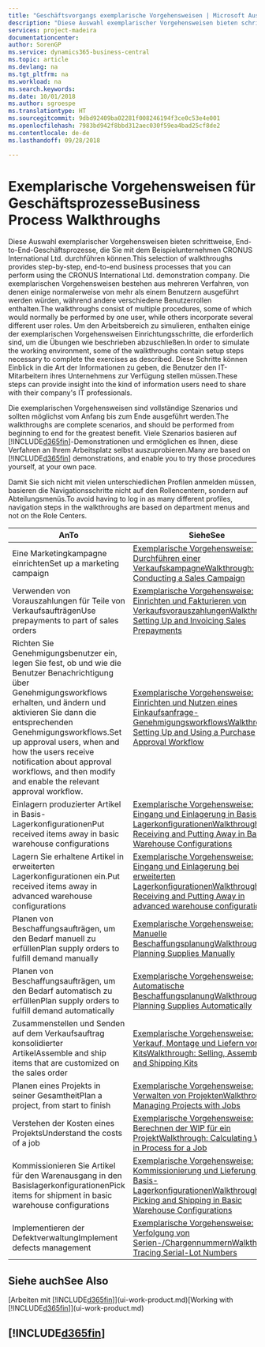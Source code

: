```yaml
---
title: "Geschäftsvorgangs exemplarische Vorgehensweisen | Microsoft Ausgleich."
description: "Diese Auswahl exemplarischer Vorgehensweisen bieten schrittweise, End-to-End-Geschäftsprozesse, die Sie mit dem Beispielunternehmen CRONUS International Ltd. durchführen können. Die exemplarischen Vorgehensweisen bestehen aus mehreren Verfahren, von denen einige normalerweise von mehr als einem Benutzern ausgeführt werden würden, während andere verschiedene Benutzerrollen enthalten. Um den Arbeitsbereich zu simulieren, enthalten einige der exemplarischen Vorgehensweisen Einrichtungsschritte, die erforderlich sind, um die Übungen wie beschrieben abzuschließen. Diese Schritte können Einblick in die Art der Informationen zu geben, die Benutzer den IT-Mitarbeitern ihres Unternehmens zur Verfügung stellen müssen."
services: project-madeira
documentationcenter: 
author: SorenGP
ms.service: dynamics365-business-central
ms.topic: article
ms.devlang: na
ms.tgt_pltfrm: na
ms.workload: na
ms.search.keywords: 
ms.date: 10/01/2018
ms.author: sgroespe
ms.translationtype: HT
ms.sourcegitcommit: 9dbd92409ba02281f008246194f3ce0c53e4e001
ms.openlocfilehash: 7983bd942f8bbd312aec030f59ea4bad25cf8de2
ms.contentlocale: de-de
ms.lasthandoff: 09/28/2018

---
```

# <a name="business-process-walkthroughs"></a><span data-ttu-id="78926-106">Exemplarische Vorgehensweisen für Geschäftsprozesse</span><span class="sxs-lookup"><span data-stu-id="78926-106">Business Process Walkthroughs</span></span>
<span data-ttu-id="78926-107">Diese Auswahl exemplarischer Vorgehensweisen bieten schrittweise, End-to-End-Geschäftsprozesse, die Sie mit dem Beispielunternehmen CRONUS International Ltd. durchführen können.</span><span class="sxs-lookup"><span data-stu-id="78926-107">This selection of walkthroughs provides step-by-step, end-to-end business processes that you can perform using the CRONUS International Ltd. demonstration company.</span></span> <span data-ttu-id="78926-108">Die exemplarischen Vorgehensweisen bestehen aus mehreren Verfahren, von denen einige normalerweise von mehr als einem Benutzern ausgeführt werden würden, während andere verschiedene Benutzerrollen enthalten.</span><span class="sxs-lookup"><span data-stu-id="78926-108">The walkthroughs consist of multiple procedures, some of which would normally be performed by one user, while others incorporate several different user roles.</span></span> <span data-ttu-id="78926-109">Um den Arbeitsbereich zu simulieren, enthalten einige der exemplarischen Vorgehensweisen Einrichtungsschritte, die erforderlich sind, um die Übungen wie beschrieben abzuschließen.</span><span class="sxs-lookup"><span data-stu-id="78926-109">In order to simulate the working environment, some of the walkthroughs contain setup steps necessary to complete the exercises as described.</span></span> <span data-ttu-id="78926-110">Diese Schritte können Einblick in die Art der Informationen zu geben, die Benutzer den IT-Mitarbeitern ihres Unternehmens zur Verfügung stellen müssen.</span><span class="sxs-lookup"><span data-stu-id="78926-110">These steps can provide insight into the kind of information users need to share with their company's IT professionals.</span></span>  

 <span data-ttu-id="78926-111">Die exemplarischen Vorgehensweisen sind vollständige Szenarios und sollten möglichst vom Anfang bis zum Ende ausgeführt werden.</span><span class="sxs-lookup"><span data-stu-id="78926-111">The walkthroughs are complete scenarios, and should be performed from beginning to end for the greatest benefit.</span></span> <span data-ttu-id="78926-112">Viele Szenarios basieren auf [!INCLUDE[d365fin](includes/d365fin_md.md)]-Demonstrationen und ermöglichen es Ihnen, diese Verfahren an Ihrem Arbeitsplatz selbst auszuprobieren.</span><span class="sxs-lookup"><span data-stu-id="78926-112">Many are based on [!INCLUDE[d365fin](includes/d365fin_md.md)] demonstrations, and enable you to try those procedures yourself, at your own pace.</span></span>  

 <span data-ttu-id="78926-113">Damit Sie sich nicht mit vielen unterschiedlichen Profilen anmelden müssen, basieren die Navigationsschritte nicht auf den Rollencentern, sondern auf Abteilungsmenüs.</span><span class="sxs-lookup"><span data-stu-id="78926-113">To avoid having to log in as many different profiles, navigation steps in the walkthroughs are based on department menus and not on the Role Centers.</span></span>  

|<span data-ttu-id="78926-114">An</span><span class="sxs-lookup"><span data-stu-id="78926-114">To</span></span>|<span data-ttu-id="78926-115">Siehe</span><span class="sxs-lookup"><span data-stu-id="78926-115">See</span></span>|  
|--------|---------|  
|<span data-ttu-id="78926-116">Eine Marketingkampagne einrichten</span><span class="sxs-lookup"><span data-stu-id="78926-116">Set up a marketing campaign</span></span>|[<span data-ttu-id="78926-117">Exemplarische Vorgehensweise: Durchführen einer Verkaufskampagne</span><span class="sxs-lookup"><span data-stu-id="78926-117">Walkthrough: Conducting a Sales Campaign</span></span>](walkthrough-conducting-a-sales-campaign.md)|  
|<span data-ttu-id="78926-118">Verwenden von Vorauszahlungen für Teile von Verkaufsaufträgen</span><span class="sxs-lookup"><span data-stu-id="78926-118">Use prepayments to part of sales orders</span></span>|[<span data-ttu-id="78926-119">Exemplarische Vorgehensweise: Einrichten und Fakturieren von Verkaufsvorauszahlungen</span><span class="sxs-lookup"><span data-stu-id="78926-119">Walkthrough: Setting Up and Invoicing Sales Prepayments</span></span>](walkthrough-setting-up-and-invoicing-sales-prepayments.md)|  
|<span data-ttu-id="78926-120">Richten Sie Genehmigungsbenutzer ein, legen Sie fest, ob und wie die Benutzer Benachrichtigung über Genehmigungsworkflows erhalten, und ändern und aktivieren Sie dann die entsprechenden Genehmigungsworkflows.</span><span class="sxs-lookup"><span data-stu-id="78926-120">Set up approval users, when and how the users receive notification about approval workflows, and then modify and enable the relevant approval workflow.</span></span>|[<span data-ttu-id="78926-121">Exemplarische Vorgehensweise: Einrichten und Nutzen eines Einkaufsanfrage-Genehmigungsworkflows</span><span class="sxs-lookup"><span data-stu-id="78926-121">Walkthrough: Setting Up and Using a Purchase Approval Workflow</span></span>](walkthrough-setting-up-and-using-a-purchase-approval-workflow.md)|  
|<span data-ttu-id="78926-122">Einlagern produzierter Artikel in Basis-Lagerkonfigurationen</span><span class="sxs-lookup"><span data-stu-id="78926-122">Put received items away in basic warehouse configurations</span></span>|[<span data-ttu-id="78926-123">Exemplarische Vorgehensweise: Eingang und Einlagerung in Basis-Lagerkonfigurationen</span><span class="sxs-lookup"><span data-stu-id="78926-123">Walkthrough: Receiving and Putting Away in Basic Warehouse Configurations</span></span>](walkthrough-receiving-and-putting-away-in-basic-warehousing.md)|  
|<span data-ttu-id="78926-124">Lagern Sie erhaltene Artikel in erweiterten Lagerkonfigurationen ein.</span><span class="sxs-lookup"><span data-stu-id="78926-124">Put received items away in advanced warehouse configurations</span></span>|[<span data-ttu-id="78926-125">Exemplarische Vorgehensweise: Eingang und Einlagerung bei erweiterten Lagerkonfigurationen</span><span class="sxs-lookup"><span data-stu-id="78926-125">Walkthrough: Receiving and Putting Away in advanced warehouse configurations</span></span>](walkthrough-receiving-and-putting-away-in-advanced-warehousing.md)|  
|<span data-ttu-id="78926-126">Planen von Beschaffungsaufträgen, um den Bedarf manuell zu erfüllen</span><span class="sxs-lookup"><span data-stu-id="78926-126">Plan supply orders to fulfill demand manually</span></span>|[<span data-ttu-id="78926-127">Exemplarische Vorgehensweise: Manuelle Beschaffungsplanung</span><span class="sxs-lookup"><span data-stu-id="78926-127">Walkthrough: Planning Supplies Manually</span></span>](walkthrough-planning-supplies-manually.md)|  
|<span data-ttu-id="78926-128">Planen von Beschaffungsaufträgen, um den Bedarf automatisch zu erfüllen</span><span class="sxs-lookup"><span data-stu-id="78926-128">Plan supply orders to fulfill demand automatically</span></span>|[<span data-ttu-id="78926-129">Exemplarische Vorgehensweise: Automatische Beschaffungsplanung</span><span class="sxs-lookup"><span data-stu-id="78926-129">Walkthrough: Planning Supplies Automatically</span></span>](walkthrough-planning-supplies-automatically.md)|  
|<span data-ttu-id="78926-130">Zusammenstellen und Senden auf dem Verkaufsauftrag konsolidierter Artikel</span><span class="sxs-lookup"><span data-stu-id="78926-130">Assemble and ship items that are customized on the sales order</span></span>|[<span data-ttu-id="78926-131">Exemplarische Vorgehensweise: Verkauf, Montage und Liefern von Kits</span><span class="sxs-lookup"><span data-stu-id="78926-131">Walkthrough: Selling, Assembling, and Shipping Kits</span></span>](walkthrough-selling-assembling-and-shipping-kits.md)|  
|<span data-ttu-id="78926-132">Planen eines Projekts in seiner Gesamtheit</span><span class="sxs-lookup"><span data-stu-id="78926-132">Plan a project, from start to finish</span></span>|[<span data-ttu-id="78926-133">Exemplarische Vorgehensweise: Verwalten von Projekten</span><span class="sxs-lookup"><span data-stu-id="78926-133">Walkthrough: Managing Projects with Jobs</span></span>](walkthrough-managing-projects-with-jobs.md)|  
|<span data-ttu-id="78926-134">Verstehen der Kosten eines Projekts</span><span class="sxs-lookup"><span data-stu-id="78926-134">Understand the costs of a job</span></span>|[<span data-ttu-id="78926-135">Exemplarische Vorgehensweise: Berechnen der WIP für ein Projekt</span><span class="sxs-lookup"><span data-stu-id="78926-135">Walkthrough: Calculating Work in Process for a Job</span></span>](walkthrough-calculating-work-in-process-for-a-job.md)|  
|<span data-ttu-id="78926-136">Kommissionieren Sie Artikel für den Warenausgang in den Basislagerkonfigurationen</span><span class="sxs-lookup"><span data-stu-id="78926-136">Pick items for shipment in basic warehouse configurations</span></span>|[<span data-ttu-id="78926-137">Exemplarische Vorgehensweise: Kommissionierung und Lieferung in Basis-Lagerkonfigurationen</span><span class="sxs-lookup"><span data-stu-id="78926-137">Walkthrough: Picking and Shipping in Basic Warehouse Configurations</span></span>](walkthrough-picking-and-shipping-in-basic-warehousing.md)|  
|<span data-ttu-id="78926-138">Implementieren der Defektverwaltung</span><span class="sxs-lookup"><span data-stu-id="78926-138">Implement defects management</span></span>|[<span data-ttu-id="78926-139">Exemplarische Vorgehensweise: Verfolgung von Serien-/Chargennummern</span><span class="sxs-lookup"><span data-stu-id="78926-139">Walkthrough: Tracing Serial-Lot Numbers</span></span>](walkthrough-tracing-serial-lot-numbers.md)|  

## <a name="see-also"></a><span data-ttu-id="78926-140">Siehe auch</span><span class="sxs-lookup"><span data-stu-id="78926-140">See Also</span></span>
<span data-ttu-id="78926-141">[Arbeiten mit [!INCLUDE[d365fin](includes/d365fin_md.md)]](ui-work-product.md)</span><span class="sxs-lookup"><span data-stu-id="78926-141">[Working with [!INCLUDE[d365fin](includes/d365fin_md.md)]](ui-work-product.md)</span></span>  

## [!INCLUDE[d365fin](includes/free_trial_md.md)]  
 

